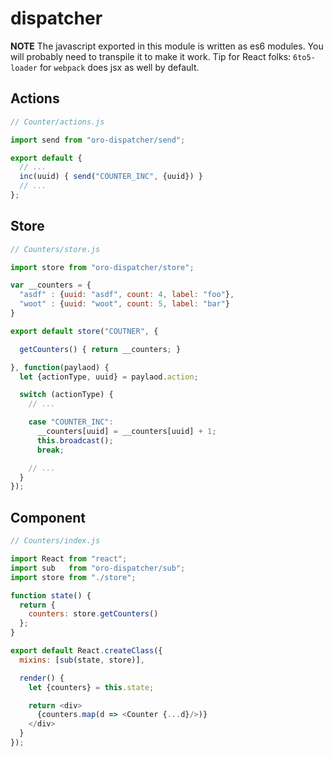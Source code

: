 dispatcher
==========

**NOTE** The javascript exported in this module is written as es6 modules. You will probably need to transpile it to make it work. Tip for React folks: `6to5-loader` for `webpack` does jsx as well by default.

## Actions
```javascript
// Counter/actions.js

import send from "oro-dispatcher/send";

export default {
  // ...
  inc(uuid) { send("COUNTER_INC", {uuid}) }
  // ...
};
```

## Store
```javascript
// Counters/store.js

import store from "oro-dispatcher/store";

var __counters = {
  "asdf" : {uuid: "asdf", count: 4, label: "foo"},
  "woot" : {uuid: "woot", count: 5, label: "bar"}
}

export default store("COUTNER", {

  getCounters() { return __counters; }

}, function(paylaod) {
  let {actionType, uuid} = paylaod.action;

  switch (actionType) {
    // ...

    case "COUNTER_INC":
      __counters[uuid] = __counters[uuid] + 1;
      this.broadcast();
      break;

    // ...
  }
});
```

## Component
```javascript
// Counters/index.js

import React from "react";
import sub   from "oro-dispatcher/sub";
import store from "./store";

function state() {
  return {
    counters: store.getCounters()
  };
}

export default React.createClass({
  mixins: [sub(state, store)],

  render() {
    let {counters} = this.state;

    return <div>
      {counters.map(d => <Counter {...d}/>)}
    </div>
  }
});

```
